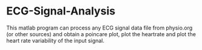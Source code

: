 # ECG-Signal-Analysis

This matlab program can process any ECG signal data file from physio.org (or other sources) and obtain a poincare plot, plot the heartrate and plot the heart rate variability of the input signal.

